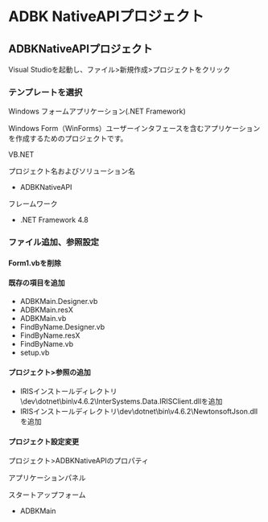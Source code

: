 # ADBK NativeAPIプロジェクト

## ADBKNativeAPIプロジェクト

Visual Studioを起動し、ファイル>新規作成>プロジェクトをクリック

### テンプレートを選択

Windows フォームアプリケーション(.NET Framework)

Windows Form（WinForms）ユーザーインタフェースを含むアプリケーションを作成するためのプロジェクトです。

VB.NET

プロジェクト名およびソリューション名

- ADBKNativeAPI

フレームワーク

- .NET Framework 4.8

### ファイル追加、参照設定

#### Form1.vbを削除

#### 既存の項目を追加

- ADBKMain.Designer.vb
- ADBKMain.resX
- ADBKMain.vb
- FindByName.Designer.vb
- FindByName.resX
- FindByName.vb
- setup.vb

#### プロジェクト>参照の追加

- IRISインストールディレクトリ\dev\dotnet\bin\v4.6.2\InterSystems.Data.IRISClient.dllを追加
- IRISインストールディレクトリ\dev\dotnet\bin\v4.6.2\NewtonsoftJson.dllを追加

#### プロジェクト設定変更

プロジェクト>ADBKNativeAPIのプロパティ

アプリケーションパネル

スタートアップフォーム　

- ADBKMain
